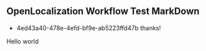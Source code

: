 ## OpenLocalization Workflow Test MarkDown
* 4ed43a40-478e-4efd-bf9e-ab5223ffd47b 
thanks!

Hello world
